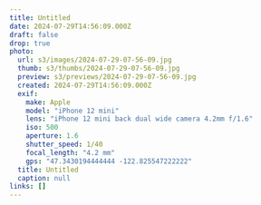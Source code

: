 ```yaml
---
title: Untitled
date: 2024-07-29T14:56:09.000Z
draft: false
drop: true
photo:
  url: s3/images/2024-07-29-07-56-09.jpg
  thumb: s3/thumbs/2024-07-29-07-56-09.jpg
  preview: s3/previews/2024-07-29-07-56-09.jpg
  created: 2024-07-29T14:56:09.000Z
  exif:
    make: Apple
    model: "iPhone 12 mini"
    lens: "iPhone 12 mini back dual wide camera 4.2mm f/1.6"
    iso: 500
    aperture: 1.6
    shutter_speed: 1/40
    focal_length: "4.2 mm"
    gps: "47.3430194444444 -122.825547222222"
  title: Untitled
  caption: null
links: []
---
```

